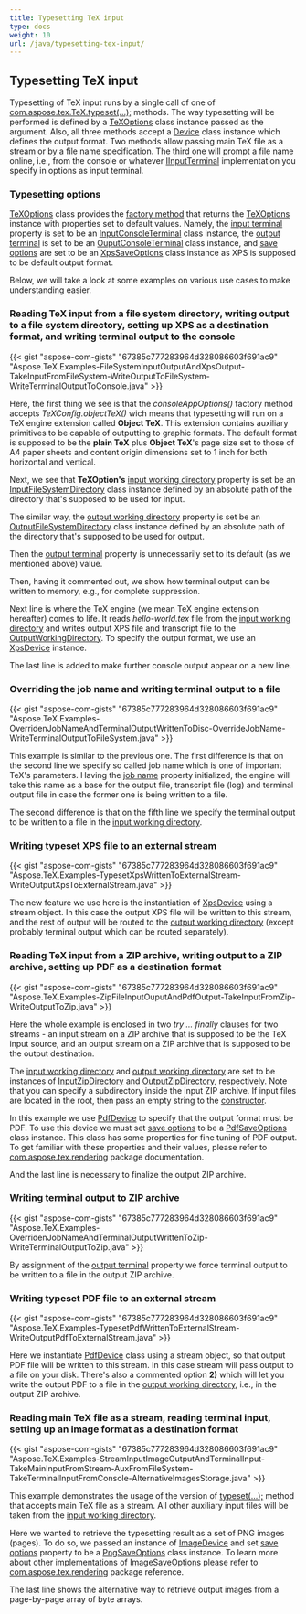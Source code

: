 ```yaml
---
title: Typesetting TeX input
type: docs
weight: 10
url: /java/typesetting-tex-input/
---
```

## **Typesetting TeX input**
Typesetting of TeX input runs by a single call of one of [com.aspose.tex.TeX.typeset(...);](https://apireference.aspose.com/tex/java/com.aspose.tex/TeX) methods. The way typesetting will be performed is defined by a [TeXOptions](https://apireference.aspose.com/tex/java/com.aspose.tex/TeXOptions) class instance passed as the argument. Also, all three methods accept a [Device](https://apireference.aspose.com/tex/java/com.aspose.tex.rendering/Device) class instance which defines the output format. Two methods allow passing main TeX file as a stream or by a file name specification. The third one will prompt a file name online, i.e., from the console or whatever [IInputTerminal](https://apireference.aspose.com/tex/java/com.aspose.tex/IInputTerminal) implementation you specify in options as input terminal.

### **Typesetting options**
[TeXOptions](https://apireference.aspose.com/tex/java/com.aspose.tex/TeXOptions) class provides the [factory method](https://apireference.aspose.com/tex/java/com.aspose.tex/TeXOptions#consoleAppOptions-com.aspose.tex.TeXConfig-) that returns the [TeXOptions](https://apireference.aspose.com/tex/java/com.aspose.tex/TeXOptions) instance with properties set to default values. Namely, the [input terminal](https://apireference.aspose.com/tex/java/com.aspose.tex/TeXOptions#getTerminalIn--) property is set to be an [InputConsoleTerminal](https://apireference.aspose.com/tex/java/com.aspose.tex/InputConsoleTerminal) class instance, the [output terminal](https://apireference.aspose.com/tex/java/com.aspose.tex/TeXOptions#getTerminalOut--) is set to be an [OuputConsoleTerminal](https://apireference.aspose.com/tex/java/com.aspose.tex/OutputConsoleTerminal) class instance, and [save options](https://apireference.aspose.com/tex/java/com.aspose.tex/TeXOptions#getSaveOptions--) are set to be an [XpsSaveOptions](https://apireference.aspose.com/tex/java/com.aspose.tex.rendering/XpsSaveOptions) class instance as XPS is supposed to be default output format.

Below, we will take a look at some examples on various use cases to make understanding easier.

### **Reading TeX input from a file system directory, writing output to a file system directory, setting up XPS as a destination format, and writing terminal output to the console**

{{< gist "aspose-com-gists" "67385c777283964d328086603f691ac9" "Aspose.TeX.Examples-FileSystemInputOutputAndXpsOutput-TakeInputFromFileSystem-WriteOutputToFileSystem-WriteTerminalOutputToConsole.java" >}}

Here, the first thing we see is that the *consoleAppOptions()* factory method accepts *TeXConfig.objectTeX()* wich means that typesetting will run on a TeX engine extension called **Object TeX**. This extension contains auxiliary primitives to be capable of outputting to graphic formats. The default format is supposed to be the **plain TeX** plus **Object TeX**'s page size set to those of A4 paper sheets and content origin dimensions set to 1 inch for both horizontal and vertical.

Next, we see that **TeXOption's** [input working directory](https://apireference.aspose.com/tex/java/com.aspose.tex/TeXOptions#getInputWorkingDirectory--) property is set be an [InputFileSystemDirectory](https://apireference.aspose.com/tex/java/com.aspose.tex/InputFileSystemDirectory) class instance defined by an absolute path of the directory that's supposed to be used for input.

The similar way, the [output working directory](https://apireference.aspose.com/tex/java/com.aspose.tex/TeXOptions#getOutputWorkingDirectory--) property is set be an [OutputFileSystemDirectory](https://apireference.aspose.com/tex/java/com.aspose.tex/OutputFileSystemDirectory) class instance defined by an absolute path of the directory that's supposed to be used for output.

Then the [output terminal](https://apireference.aspose.com/tex/java/com.aspose.tex/TeXOptions#getTerminalOut--) property is unnecessarily set to its default (as we mentioned above) value.

Then, having it commented out, we show how terminal output can be written to memory, e.g., for complete suppression.

Next line is where the TeX engine (we mean TeX engine extension hereafter) comes to life. It reads *hello-world.tex* file from the [input working directory](https://apireference.aspose.com/tex/java/com.aspose.tex/TeXOptions#getInputWorkingDirectory--) and writes output XPS file and transcript file to the [OutputWorkingDirectory](https://apireference.aspose.com/tex/java/com.aspose.tex/TeXOptions#getOutputWorkingDirectory--). To specify the output format, we use an [XpsDevice](https://apireference.aspose.com/tex/java/com.aspose.tex.rendering/XpsDevice) instance.

The last line is added to make further console output appear on a new line.

### **Overriding the job name and writing terminal output to a file**

{{< gist "aspose-com-gists" "67385c777283964d328086603f691ac9" "Aspose.TeX.Examples-OverridenJobNameAndTerminalOutputWrittenToDisc-OverrideJobName-WriteTerminalOutputToFileSystem.java" >}}

This example is similar to the previous one. The first difference is that on the second line we specify so called job name which is one of important TeX's parameters. Having the [job name](https://apireference.aspose.com/tex/java/com.aspose.tex/TeXOptions#getJobName--) property initialized, the engine will take this name as a base for the output file, transcript file (log) and terminal output file in case the former one is being written to a file.

The second difference is that on the fifth line we specify the terminal output to be written to a file in the [input working directory](https://apireference.aspose.com/tex/java/com.aspose.tex/TeXOptions#getInputWorkingDirectory--).

### **Writing typeset XPS file to an external stream**

{{< gist "aspose-com-gists" "67385c777283964d328086603f691ac9" "Aspose.TeX.Examples-TypesetXpsWrittenToExternalStream-WriteOutputXpsToExternalStream.java" >}}

The new feature we use here is the instantiation of [XpsDevice](https://apireference.aspose.com/tex/java/com.aspose.tex.rendering/XpsDevice) using a stream object. In this case the output XPS file will be written to this stream, and the rest of output will be routed to the [output working directory](https://apireference.aspose.com/tex/java/com.aspose.tex/TeXOptions#getOutputWorkingDirectory--) (except probably terminal output which can be routed separately).

### **Reading TeX input from a ZIP archive, writing output to a ZIP archive, setting up PDF as a destination format**

{{< gist "aspose-com-gists" "67385c777283964d328086603f691ac9" "Aspose.TeX.Examples-ZipFileInputOuputAndPdfOutput-TakeInputFromZip-WriteOutputToZip.java" >}}

Here the whole example is enclosed in two *try ... finally* clauses for two streams - an input stream on a ZIP archive that is supposed to be the TeX input source, and an output stream on a ZIP archive that is supposed to be the output destination.

The [input working directory](https://apireference.aspose.com/tex/java/com.aspose.tex/TeXOptions#getInputWorkingDirectory--) and [output working directory](https://apireference.aspose.com/tex/java/com.aspose.tex/TeXOptions#getOutputWorkingDirectory--) are set to be instances of [InputZipDirectory](https://apireference.aspose.com/tex/java/com.aspose.tex/InputZipDirectory) and [OutputZipDirectory](https://apireference.aspose.com/tex/java/com.aspose.tex/OutputZipDirectory), respectively. Note that you can specify a subdirectory inside the input ZIP archive. If input files are located in the root, then pass an empty string to the [constructor](https://apireference.aspose.com/tex/java/com.aspose.tex/InputZipDirectory#InputZipDirectory-java.io.InputStream-java.lang.String-).

In this example we use [PdfDevice](https://apireference.aspose.com/tex/java/com.aspose.tex.rendering/PdfDevice) to specify that the output format must be PDF. To use this device we must set [save options](https://apireference.aspose.com/tex/java/com.aspose.tex/TeXOptions#getSaveOptions--) to be a [PdfSaveOptions](https://apireference.aspose.com/tex/java/com.aspose.tex.rendering/PdfSaveOptions) class instance. This class has some properties for fine tuning of PDF output. To get familiar with these properties and their values, please refer to [com.aspose.tex.rendering](https://apireference.aspose.com/tex/java/com.aspose.tex.rendering/package-frame) package documentation.

And the last line is necessary to finalize the output ZIP archive.

### **Writing terminal output to ZIP archive**

{{< gist "aspose-com-gists" "67385c777283964d328086603f691ac9" "Aspose.TeX.Examples-OverridenJobNameAndTerminalOutputWrittenToZip-WriteTerminalOutputToZip.java" >}}

By assignment of the [output terminal](https://apireference.aspose.com/tex/java/com.aspose.tex/TeXOptions#getTerminalOut--) property we force terminal output to be written to a file in the output ZIP archive.

### **Writing typeset PDF file to an external stream**

{{< gist "aspose-com-gists" "67385c777283964d328086603f691ac9" "Aspose.TeX.Examples-TypesetPdfWrittenToExternalStream-WriteOutputPdfToExternalStream.java" >}}

Here we instantiate [PdfDevice](https://apireference.aspose.com/tex/java/com.aspose.tex.rendering/PdfDevice) class using a stream object, so that output PDF file will be written to this stream. In this case stream will pass output to a file on your disk. There's also a commented option **2)** which will let you write the output PDF to a file in the [output working directory](https://apireference.aspose.com/tex/java/com.aspose.tex/TeXOptions#getOutputWorkingDirectory--), i.e., in the output ZIP archive.

### **Reading main TeX file as a stream, reading terminal input, setting up an image format as a destination format**

{{< gist "aspose-com-gists" "67385c777283964d328086603f691ac9" "Aspose.TeX.Examples-StreamInputImageOutputAndTerminalInput-TakeMainInputFromStream-AuxFromFileSystem-TakeTerminalInputFromConsole-AlternativeImagesStorage.java" >}}

This example demonstrates the usage of the version of [typeset(...);](https://apireference.aspose.com/tex/java/com.aspose.tex/TeX#typeset-java.io.InputStream-com.aspose.tex.rendering.Device-com.aspose.tex.TeXOptions-) method that accepts main TeX file as a stream. All other auxiliary input files will be taken from 
the [input working directory](https://apireference.aspose.com/tex/java/com.aspose.tex/TeXOptions#getInputWorkingDirectory--).

Here we wanted to retrieve the typesetting result as a set of PNG images (pages). To do so, we passed an instance of [ImageDevice](https://apireference.aspose.com/tex/java/com.aspose.tex.rendering/ImageDevice) and set [save options](https://apireference.aspose.com/tex/java/com.aspose.tex/TeXOptions#getSaveOptions--) property to be a [PngSaveOptions](https://apireference.aspose.com/tex/java/com.aspose.tex.rendering/PngSaveOptions) class instance. To learn more about other implementations of [ImageSaveOptions](https://apireference.aspose.com/tex/java/com.aspose.tex.rendering/ImageSaveOptions) please refer to [com.aspose.tex.rendering](https://apireference.aspose.com/tex/java/com.aspose.tex.rendering/package-frame) package reference.

The last line shows the alternative way to retrieve output images from a page-by-page array of byte arrays.


